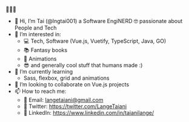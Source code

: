💖💖💖
- 👋 Hi, I’m Tai (@lngtai001) a Software EngiNERD 🤓 passionate about People and Tech 
- 👀 I’m interested in:
  - 💻 Tech, Software (Vue.js, Vuetify, TypeScript, Java, GO)  
  - 📚 Fantasy books 
  - 👾 Animations 
  - 😎 and generally cool stuff that humans made :)
- 🌱 I’m currently learning 
  - Sass, flexbox, grid and animations
- 💞️ I’m looking to collaborate on Vue.js projects
- 📫 How to reach me:
  - 💌 Email: langetaiani@gmail.com
  - 💌 Twitter: https://twitter.com/LangeTaiani
  - 💌 LinkedIn: https://www.linkedin.com/in/taianilange/

<!---
lngtai001/lngtai001 is a ✨ special ✨ repository because its `README.md` (this file) appears on your GitHub profile.
You can click the Preview link to take a look at your changes.
--->
